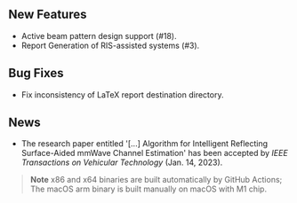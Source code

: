 ## New Features
- Active beam pattern design support (#18).
- Report Generation of RIS-assisted systems (#3).

## Bug Fixes
- Fix inconsistency of LaTeX report destination directory.

## News
- The research paper entitled '[...] Algorithm for Intelligent Reflecting Surface-Aided mmWave Channel Estimation' has been accepted by *IEEE Transactions on Vehicular Technology* (Jan. 14, 2023).

> **Note** x86 and x64 binaries are built automatically by GitHub Actions; The macOS arm binary is built manually on macOS with M1 chip.
